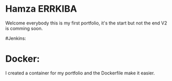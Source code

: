 # Hamza ERRKIBA
Welcome everybody this is my first portfolio, it's the start but not the end V2 is comming soon.

#Jenkins:


# Docker:
I created a container for my portfolio and the Dockerfile make it easier.
